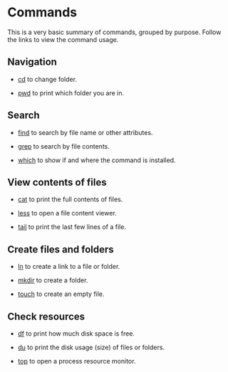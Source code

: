 # Commands

This is a very basic summary of commands, grouped by purpose.
Follow the links to view the command usage.


## Navigation

- [cd](./cd/) to change folder.

- [pwd](./pwd/) to print which folder you are in.


## Search

- [find](./find/) to search by file name or other attributes.

- [grep](./grep/) to search by file contents.

- [which](./which/) to show if and where the command is installed.


## View contents of files

- [cat](./cat/) to print the full contents of files.
 
- [less](./less/) to open a file content viewer.
 
- [tail](./tail/) to print the last few lines of a file.


## Create files and folders

- [ln](./ln/) to create a link to a file or folder.

- [mkdir](./mkdir/) to create a folder.

- [touch](./touch/) to create an empty file.


## Check resources

- [df](./df/) to print how much disk space is free.

- [du](./du/) to print the disk usage (size) of files or folders.

- [top](./top/) to open a process resource monitor.
